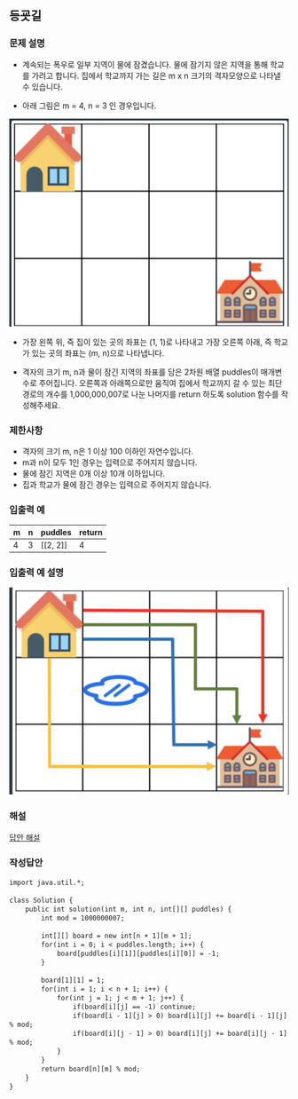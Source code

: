 ## 등굣길
### 문제 설명
- 계속되는 폭우로 일부 지역이 물에 잠겼습니다. 물에 잠기지 않은 지역을 통해 학교를 가려고 합니다. 집에서 학교까지 가는 길은 m x n 크기의 격자모양으로 나타낼 수 있습니다.

- 아래 그림은 m = 4, n = 3 인 경우입니다.

<img src="./img/1.png">

- 가장 왼쪽 위, 즉 집이 있는 곳의 좌표는 (1, 1)로 나타내고 가장 오른쪽 아래, 즉 학교가 있는 곳의 좌표는 (m, n)으로 나타냅니다.

- 격자의 크기 m, n과 물이 잠긴 지역의 좌표를 담은 2차원 배열 puddles이 매개변수로 주어집니다. 오른쪽과 아래쪽으로만 움직여 집에서 학교까지 갈 수 있는 최단경로의 개수를 1,000,000,007로 나눈 나머지를 return 하도록 solution 함수를 작성해주세요.

### 제한사항
- 격자의 크기 m, n은 1 이상 100 이하인 자연수입니다.
- m과 n이 모두 1인 경우는 입력으로 주어지지 않습니다.
- 물에 잠긴 지역은 0개 이상 10개 이하입니다.
- 집과 학교가 물에 잠긴 경우는 입력으로 주어지지 않습니다.

### 입출력 예
|m|n|puddles|return|
|--|--|--|--|
|4|3|[[2, 2]]|4|

### 입출력 예 설명
<img src="./img/2.png">

### 해설
[답안 해설](https://bellog.tistory.com/203)

### 작성답안
```
import java.util.*;
 
class Solution {
    public int solution(int m, int n, int[][] puddles) {
        int mod = 1000000007;
        
        int[][] board = new int[n + 1][m + 1];
        for(int i = 0; i < puddles.length; i++) {
            board[puddles[i][1]][puddles[i][0]] = -1; 
        }
        
        board[1][1] = 1;
        for(int i = 1; i < n + 1; i++) {
            for(int j = 1; j < m + 1; j++) {
                if(board[i][j] == -1) continue;
                if(board[i - 1][j] > 0) board[i][j] += board[i - 1][j] % mod;
                if(board[i][j - 1] > 0) board[i][j] += board[i][j - 1] % mod;
            }
        }
        return board[n][m] % mod;
    }
}

```